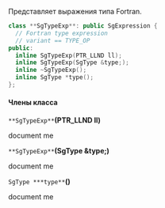 Представляет выражения типа Fortran.
```cpp
class **SgTypeExp**: public SgExpression {
  // Fortran type expression 
  // variant == TYPE_OP
public:
  inline SgTypeExp(PTR_LLND ll);
  inline SgTypeExp(SgType &type;);
  inline ~SgTypeExp();
  inline SgType *type();
};
```

#### Члены класса

`**SgTypeExp**`**(PTR_LLND ll)**

document me

`**SgTypeExp**`**(SgType &type;)**

document me

`SgType ***type**`**()**

document me